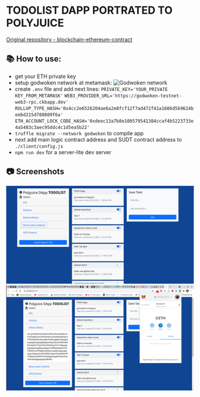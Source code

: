 # TODOLIST DAPP PORTRATED TO POLYJUICE

[Original repository - blockchain-ethereum-contract](https://github.com/AndrewJBateman/blockchain-ethereum-contract)

## :books: How to use:
* get your ETH private key
* setup godwoken network at metamask:
![Godwoken network](./img/godwoken_network.png)
* create  `.env` file and add next lines: 
`PRIVATE_KEY='YOUR_PRIVATE KEY_FROM_METAMASK'`
`WEB3_PROVIDER_URL='https://godwoken-testnet-web3-rpc.ckbapp.dev'`
`ROLLUP_TYPE_HASH='0x4cc2e6526204ae6a2e8fcf12f7ad472f41a1606d5b9624beebd215d780809f6a'`
`ETH_ACCOUNT_LOCK_CODE_HASH='0xdeec13a7b8e100579541384ccaf4b5223733e4a5483c3aec95ddc4c1d5ea5b22'`
* `truffle migrate --network godwoken` to compile app
* next add main logic contract address and SUDT contract address  to `./client/config.js`
* `npm run dev` for a server-lite dev server

## :camera: Screenshots

![Example screenshot 1](./img/task.png)
![Example screenshot 2](./img/task_2.png)
